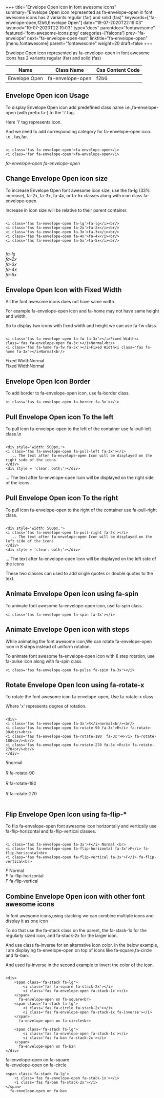 +++
title="Envelope Open icon in font awesome icons"
summary="Envelope Open icon represented as fa-envelope-open in font awesome icons has 2 variants regular (far) and solid (fas)"
keywords=["fa-envelope-open,f2b6,Envelope Open"]
date="19-07-2020T22:19:03"
lastmod="19-07-2020T22:19:03"
type="docs"
parentdoc="fontawesome"
featured='font-awesome-icons.png'
categories=['faicons']
prev="fa-envelope"
next="fa-envelope-open-text"
linktitle="fa-envelope-open"
[menu.fontawesome]
parent="fontawesome"
weight=20
draft=false
+++


Envelope Open icon represented as fa-envelope-open in font awesome icons has 2 variants regular (far) and solid (fas)

<div class='table-responsive'><table class='table'><thead><tr><th>Name</th><th>Class Name</th><th>Css Content Code</th></tr></thead><tbody><tr><td>Envelope Open</td><td>fa-envelope-open</td><td>f2b6</td></tr></tbody></table></div>



## Envelope Open icon Usage

To display Envelope Open icon add predefined class name i.e.,fa-envelope-open (with prefix fa-) to the 'i' tag.

Here 'i' tag represents icon.

And we need to add corresponding category for fa-envelope-open icon. i.e., fas,far.


```

<i class='fas fa-envelope-open'>fa-envelope-open</i>
<i class='far fa-envelope-open'>fa-envelope-open</i>
```

<i class='fas fa-envelope-open'>fa-envelope-open</i>
<i class='far fa-envelope-open'>fa-envelope-open</i>




## Change Envelope Open icon size
To increase Envelope Open font awesome icon size, use the fa-lg (33% increase), fa-2x, fa-3x, fa-4x, or fa-5x classes along with icon class fa-envelope-open.

Increase in icon size will be relative to their parent container. 

```

<i class='fas fa-envelope-open fa-lg'>fa-lg</i><br/>
<i class='fas fa-envelope-open fa-2x'>fa-2x</i><br/>
<i class='fas fa-envelope-open fa-3x'>fa-3x</i><br/>
<i class='fas fa-envelope-open fa-4x'>fa-4x</i><br/>
<i class='fas fa-envelope-open fa-5x'>fa-5x</i><br/>
            
```

<i class='fas fa-envelope-open fa-lg'>fa-lg</i><br/>
<i class='fas fa-envelope-open fa-2x'>fa-2x</i><br/>
<i class='fas fa-envelope-open fa-3x'>fa-3x</i><br/>
<i class='fas fa-envelope-open fa-4x'>fa-4x</i><br/>
<i class='fas fa-envelope-open fa-5x'>fa-5x</i><br/>
            



## Envelope Open Icon with Fixed Width 

All the font awesome icons does not have same width.

For example fa-envelope-open icon and fa-home may not have same height and width.

So to display two icons with fixed width and height we can use fa-fw class.


```

<i class='fas fa-envelope-open fa-fw fa-3x'></i>Fixed Width<i class='fas fa-envelope-open fa-3x'></i>Normal<br/>
<i class='fas fa-home fa-fw fa-3x'></i>Fixed Width<i class='fas fa-home fa-3x'></i>Normal<br/>
```

<i class='fas fa-envelope-open fa-fw fa-3x'></i>Fixed Width<i class='fas fa-envelope-open fa-3x'></i>Normal<br/>
<i class='fas fa-home fa-fw fa-3x'></i>Fixed Width<i class='fas fa-home fa-3x'></i>Normal<br/>



## Envelope Open Icon Border 

To add border to fa-envelope-open icon, use fa-border class.


```
<i class='fas fa-envelope-open fa-border fa-3x'></i>

```
<i class='fas fa-envelope-open fa-border fa-3x'></i>





## Pull Envelope Open icon To the left

To pull icon fa-envelope-open to the left of the container use fa-pull-left class.\n

```

<div style='width: 500px;'>
<i class='fas fa-envelope-open fa-pull-left fa-3x'></i>
  ... The text after fa-envelope-open Icon will be displayed on the right side of the icons
</div>
<div style = 'clear: both;'></div>
```

<div style='width: 500px;'>
<i class='fas fa-envelope-open fa-pull-left fa-3x'></i>
  ... The text after fa-envelope-open Icon will be displayed on the right side of the icons
</div>
<div style = 'clear: both;'></div>




## Pull Envelope Open icon To the right
To pull icon fa-envelope-open to the right of the container use fa-pull-right class.

```

<div style='width: 500px;'>
<i class='fas fa-envelope-open fa-pull-right fa-3x'></i>
  ... The text after fa-envelope-open Icon will be displayed on the left side of the icons
</div>
<div style = 'clear: both;'></div>
```

<div style='width: 500px;'>
<i class='fas fa-envelope-open fa-pull-right fa-3x'></i>
  ... The text after fa-envelope-open Icon will be displayed on the left side of the icons
</div>
<div style = 'clear: both;'></div>

These two classes can used to add single quotes or double quotes to the text.


## Animate Envelope Open icon using fa-spin
To animate font awesome fa-envelope-open icon, use fa-spin class.

```
<i class='fas fa-envelope-open fa-spin fa-3x'></i>
```
<i class='fas fa-envelope-open fa-spin fa-3x'></i>




## Animate Envelope Open icon with steps
While animating the font awesome icon,We can rotate fa-envelope-open icon in 8 steps instead of uniform rotation.

To animate font awesome fa-envelope-open icon with 8 step rotation, use fa-pulse icon along with fa-spin class.


```
<i class='fas fa-envelope-open fa-pulse fa-spin fa-3x'></i>

```
<i class='fas fa-envelope-open fa-pulse fa-spin fa-3x'></i>





## Rotate Envelope Open Icon using fa-rotate-x
To rotate the font awesome icon fa-envelope-open, Use fa-rotate-x class

Where 'x' represents degree of rotation.


```

<div>
<i class='fas fa-envelope-open fa-3x'>R</i>normal<br/><br/>
<i class='fas fa-envelope-open fa-rotate-90 fa-3x'>R</i> fa-rotate-90<br/><br/> 
<i class='fas fa-envelope-open fa-rotate-180  fa-3x'>R</i> fa-rotate-180<br/><br/> 
<i class='fas fa-envelope-open fa-rotate-270 fa-3x'>R</i> fa-rotate-270<br/><br/>
</div>
```

<div>
<i class='fas fa-envelope-open fa-3x'>R</i>normal<br/><br/>
<i class='fas fa-envelope-open fa-rotate-90 fa-3x'>R</i> fa-rotate-90<br/><br/> 
<i class='fas fa-envelope-open fa-rotate-180  fa-3x'>R</i> fa-rotate-180<br/><br/> 
<i class='fas fa-envelope-open fa-rotate-270 fa-3x'>R</i> fa-rotate-270<br/><br/>
</div>




## Flip Envelope Open Icon using fa-flip-*
To flip fa-envelope-open font awesome icon horizontally and vertically use fa-flip-horizontal and fa-flip-vertical classes. 

```

<i class='fas fa-envelope-open fa-3x'>F</i> Normal <br>
<i class='fas fa-envelope-open fa-flip-horizontal fa-3x'>F</i> fa-flip-horizontal<br>
<i class='fas fa-envelope-open fa-flip-vertical fa-3x'>F</i> fa-flip-vertical<br>
```

<i class='fas fa-envelope-open fa-3x'>F</i> Normal <br>
<i class='fas fa-envelope-open fa-flip-horizontal fa-3x'>F</i> fa-flip-horizontal<br>
<i class='fas fa-envelope-open fa-flip-vertical fa-3x'>F</i> fa-flip-vertical<br>




## Combine Envelope Open icon with other font awesome icons
In font awesome icons,using stacking we can combine multiple icons and display it as one icon 

To do that use the fa-stack class on the parent, the fa-stack-1x for the regularly sized icon, and fa-stack-2x for the larger icon.

And use class fa-inverse for an alternative icon color. 
In the below example, I am displaying fa-envelope-open on top of icons like fa-square,fa-circle and fa-ban.

And used fa-inverse in the second example to invert the color of the icon.

```

<div>
    <span class='fa-stack fa-lg'>
        <i class='far fa-square fa-stack-2x'></i>
        <i class='fas fa-envelope-open fa-stack-1x'></i>
    </span>
      fa-envelope-open on fa-square<br>
    <span class='fa-stack fa-lg'>
        <i class='fas fa-circle fa-stack-2x'></i>
        <i class='fas fa-envelope-open fa-stack-1x fa-inverse'></i>
    </span>
      fa-envelope-open on fa-circle<br>

    <span class='fa-stack fa-lg'>
        <i class='fas fa-envelope-open fa-stack-1x'></i>
        <i class='fas fa-ban fa-stack-2x'></i>
    </span>
      fa-envelope-open on fa-ban
</div>
```

<div>
    <span class='fa-stack fa-lg'>
        <i class='far fa-square fa-stack-2x'></i>
        <i class='fas fa-envelope-open fa-stack-1x'></i>
    </span>
      fa-envelope-open on fa-square<br>
    <span class='fa-stack fa-lg'>
        <i class='fas fa-circle fa-stack-2x'></i>
        <i class='fas fa-envelope-open fa-stack-1x fa-inverse'></i>
    </span>
      fa-envelope-open on fa-circle<br>

    <span class='fa-stack fa-lg'>
        <i class='fas fa-envelope-open fa-stack-1x'></i>
        <i class='fas fa-ban fa-stack-2x'></i>
    </span>
      fa-envelope-open on fa-ban
</div>






